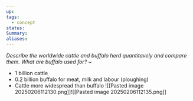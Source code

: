 ```yaml
---
up: 
tags:
  - concept
status: 
Summary:
aliases:
---
```

*Describe the worldwide cattle and buffalo herd quantitavely and compare them. What are buffalo used for?*
~
- 1 billion cattle
- 0.2 billion buffalo for meat, milk and labour (ploughing)
- Cattle more widespread than buffalo
![[Pasted image 20250206112130.png]]![[Pasted image 20250206112135.png]]
<!--SR:!2025-03-13,3,250-->